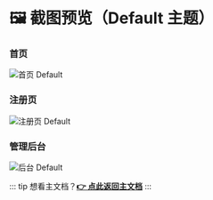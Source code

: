 # 🖼️ 截图预览（Default 主题）

### 首页
![首页 Default](https://verifymc.cn-nb1.rains3.com/docs/zh/screenshot-home-default.png)

### 注册页
![注册页 Default](https://verifymc.cn-nb1.rains3.com/docs/zh/screenshot-register-default.png)

### 管理后台
![后台 Default](https://verifymc.cn-nb1.rains3.com/docs/zh/screenshot-admin-default.png)

::: tip
想看主文档？**[👉 点此返回主文档](./v1)**
:::